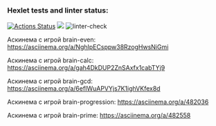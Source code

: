 ### Hexlet tests and linter status:
[![Actions Status](https://github.com/MONDAYMIND/frontend-project-lvl1/workflows/hexlet-check/badge.svg)](https://github.com/MONDAYMIND/frontend-project-lvl1/actions)
<a href="https://codeclimate.com/github/codeclimate/codeclimate/maintainability"><img src="https://api.codeclimate.com/v1/badges/a99a88d28ad37a79dbf6/maintainability" /></a>
![linter-check](https://github.com/MONDAYMIND/frontend-project-lvl1/actions/workflows/linter-check.yml/badge.svg)

Аскинема с игрой brain-even:
https://asciinema.org/a/NghIpECsppw38RzogHwsNiGmi

Аскинема с игрой brain-calc:
https://asciinema.org/a/gah4DkDUP2ZnSAxfx1cabTYj9

Аскинема с игрой brain-gcd:
https://asciinema.org/a/6efIWuAPVYjs7K1ighVKfex8d

Аскинема с игрой brain-progression:
https://asciinema.org/a/482036

Аскинема с игрой brain-prime:
https://asciinema.org/a/482558
